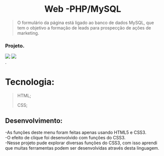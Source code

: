 <h1 align="center">Web -PHP/MySQL</h1>

> 
> <p>O formulário da página está ligado ao banco de dados MySQL, que tem o objetivo a formação de leads para prospecção de ações de marketing.</p>
> 


### Projeto.


<div display="flex">
<img src="https://user-images.githubusercontent.com/87508400/151679074-1505a584-0ac6-439e-9652-a732f4a4b3db.JPG" >
<img src="https://user-images.githubusercontent.com/87508400/151679077-e4334ace-184e-4f8e-96d6-77195d595712.JPG" >
</div>.

# Tecnologia:

> HTML; <br/> 
> 
> CSS; <br/>
> 


 ## Desenvolvimento:
-As funções deste menu foram feitas apenas usando HTML5 e CSS3. <br />
-O efeito de clique foi desenvolvido com funções do CSS3.<br />
-Nesse projeto pude explorar diversas funções do CSS3, com isso aprendi que muitas ferramentas podem ser desenvolvidas através desta linguagem. <br />
